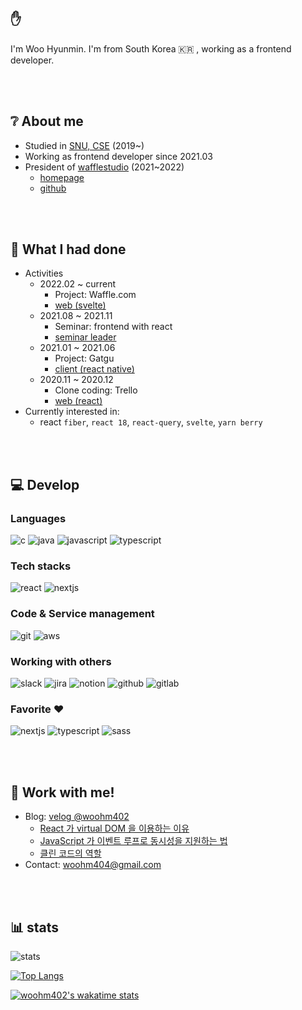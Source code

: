 ## ✋

I'm Woo Hyunmin. I'm from South Korea 🇰🇷 , working as a frontend developer.

<br/><br/>

## ❔ About me

- Studied in [SNU, CSE](https://cse.snu.ac.kr/) (2019~)
- Working as frontend developer since 2021.03
- President of [wafflestudio](https://wafflestudio.com) (2021~2022)
   - [homepage](https://wafflestudio.com)
   - [github](https://github.com/wafflestudio)

<br/><br/>

## :eyes: What I had done
- Activities
  - 2022.02 ~ current
    - Project: Waffle.com
    - [web (svelte)](https://github.com/wafflestudio/wafflestudio.com-v3)
  - 2021.08 ~ 2021.11
    - Seminar: frontend with react
    - [seminar leader](https://github.com/wafflestudio/19.5-rookies/tree/master/react)
  - 2021.01 ~ 2021.06
    - Project: Gatgu
    - [client (react native)](https://github.com/wafflestudio/gatgu-client)
  - 2020.11 ~ 2020.12 
    - Clone coding: Trello
    - [web (react)](https://github.com/wafflestudio18-5/team5-frontend)
- Currently interested in:
  - react `fiber`, `react 18`, `react-query`, `svelte`, `yarn berry`

<br/><br/>

## 💻 Develop

### Languages

![c](https://img.shields.io/badge/C-A8B9CC?style=flat-badge&logo=C&logoColor=white)
![java](https://img.shields.io/badge/Java-007396?style=flat-badge&logo=Java&logoColor=white)
![javascript](https://img.shields.io/badge/JavaScript-F7DF1E?style=flat-badge&logo=JavaScript&logoColor=white)
![typescript](https://img.shields.io/badge/TypeScript-3178C6?style=flat-badge&logo=TypeScript&logoColor=white)

### Tech stacks

![react](https://img.shields.io/badge/React-61DAFB?style=flat-badge&logo=React&logoColor=white)
![nextjs](https://img.shields.io/badge/Next.js-000000?style=flat-badge&logo=Next.js&logoColor=white)

### Code & Service management

![git](https://img.shields.io/badge/Git-F05032?style=flat-badge&logo=Git&logoColor=white)
![aws](https://img.shields.io/badge/amazon%20AWS-232F3E?style=flat-badge&logo=amazon%20AWS&logoColor=white)

### Working with others

![slack](https://img.shields.io/badge/Slack-4A154B?style=flat-badge&logo=Slack&logoColor=white)
![jira](https://img.shields.io/badge/Jira-0052CC?style=flat-badge&logo=Jira&logoColor=white)
![notion](https://img.shields.io/badge/Notion-000000?style=flat-badge&logo=Notion&logoColor=white)
![github](https://img.shields.io/badge/Github-181717?style=flat-badge&logo=Github&logoColor=white)
![gitlab](https://img.shields.io/badge/Gitlab-FCA121?style=flat-badge&logo=Gitlab&logoColor=white)

### Favorite ❤️

![nextjs](https://img.shields.io/badge/Next.js-000000?style=flat-badge&logo=Next.js&logoColor=white)
![typescript](https://img.shields.io/badge/TypeScript-3178C6?style=flat-badge&logo=TypeScript&logoColor=white)
![sass](https://img.shields.io/badge/Sass-CC6699?style=flat-badge&logo=Sass&logoColor=white)

<br/><br/>

## 🤝 Work with me!
- Blog: [velog @woohm402](https://velog.io/@woohm402)
   - [React 가 virtual DOM 을 이용하는 이유](https://velog.io/@woohm402/virtual-dom-and-react)
   - [JavaScript 가 이벤트 루프로 동시성을 지원하는 법](https://velog.io/@woohm402/javascript-async-and-event-loop)
   - [클린 코드의 역할](https://velog.io/@woohm402/role-of-clean-code)
- Contact: [woohm404@gmail.com](mailto://woohm404@gmail.com)

<br/><br/>

## 📊 stats

![stats](https://github-readme-stats.vercel.app/api?username=woohm402&show_icons=true)

[![Top Langs](https://github-readme-stats.vercel.app/api/top-langs/?username=woohm402&layout=compact)](https://github.com/anuraghazra/github-readme-stats)

[![woohm402's wakatime stats](https://github-readme-stats.vercel.app/api/wakatime?username=woohm402)](https://github.com/anuraghazra/github-readme-stats)
  
